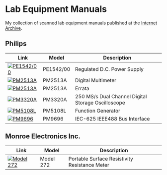 # Lab Equipment Manuals

My collection of scanned lab equipment manuals published at the [Internet Archive](https://archive.org/details/@themprovementguy).

## Philips

| Link                                                                                                                                                                                                            | Model     | Description                                        |
|-----------------------------------------------------------------------------------------------------------------------------------------------------------------------------------------------------------------|-----------|----------------------------------------------------|
| [![PE1542/00](https://archive.org/services/img/philips-pe1542-00-operating-manual)](https://archive.org/details/philips-pe1542-00-operating-manual)                                                             | PE1542/00 | Regulated D.C. Power Supply                        |
| [![PM2513A](https://archive.org/services/img/philips-pm2513a-digital-multimeter-instruction-manual)](https://archive.org/details/philips-pm-3320-a-operating-manual)                                            | PM2513A   | Digital Multimeter                                 |
| [![PM2513A](https://archive.org/services/img/philips-pm2513a-digital-multimeter-instruction-manual-errata)](https://archive.org/details/philips-pm2513a-digital-multimeter-instruction-manual-errata)           | PM2513A   | Errata                                             |
| [![PM3320A](https://archive.org/services/img/philips-pm-3320-a-operating-manual)](https://archive.org/details/philips-pm-3320-a-operating-manual)                                                               | PM3320A   | 250 MS/s Dual Channel Digital Storage Oscilloscope |
| [![PM5108L](https://archive.org/services/img/philips-pm5108l-function-generator-instruction-and-service-manual)](https://archive.org/details/philips-pm5108l-function-generator-instruction-and-service-manual) | PM5108L   | Function Generator                                 |
| [![PM9696](https://archive.org/services/img/philips-pm9696-operating-manual-iec-625-ieee488-bus-interface)](https://archive.org/details/philips-pm9696-operating-manual-iec-625-ieee488-bus-interface)          | PM9696    | IEC-625 IEEE488 Bus Interface                      |

## Monroe Electronics Inc.

| Link                                                                                                                                                                                                                                        | Model     | Description                                   |
|---------------------------------------------------------------------------------------------------------------------------------------------------------------------------------------------------------------------------------------------|-----------|-----------------------------------------------|
| [![Model 272](https://archive.org/services/img/monroe-electronics-inc-model-272-portable-surface-resistivity-resistance-meter)](https://archive.org/details/monroe-electronics-inc-model-272-portable-surface-resistivity-resistance-meter) | Model 272 | Portable Surface Resistivity Resistance Meter |

